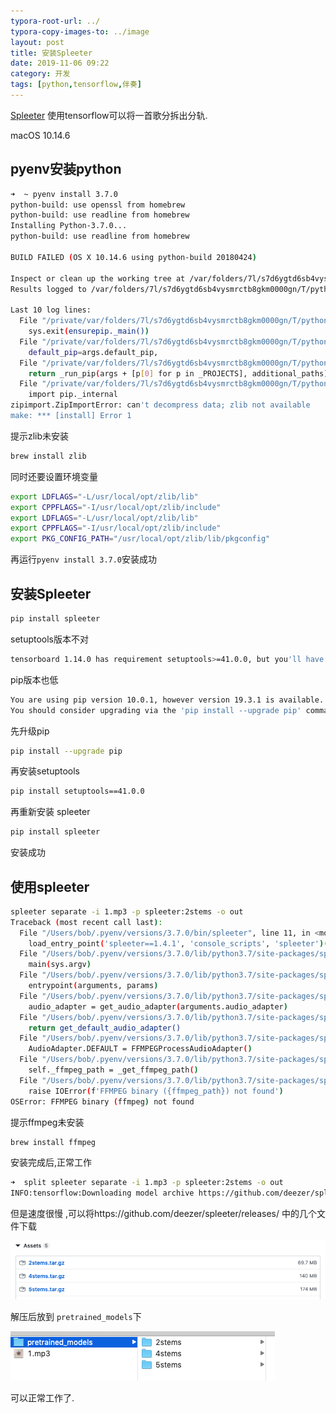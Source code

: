 ```yaml
---
typora-root-url: ../
typora-copy-images-to: ../image
layout: post
title: 安装Spleeter
date: 2019-11-06 09:22
category: 开发
tags: [python,tensorflow,伴奏]
---
```




[Spleeter](https://github.com/deezer/spleeter) 使用tensorflow可以将一首歌分拆出分轨.

macOS 10.14.6

## pyenv安装python

```sh
➜  ~ pyenv install 3.7.0
python-build: use openssl from homebrew
python-build: use readline from homebrew
Installing Python-3.7.0...
python-build: use readline from homebrew

BUILD FAILED (OS X 10.14.6 using python-build 20180424)

Inspect or clean up the working tree at /var/folders/7l/s7d6ygtd6sb4vysmrctb8gkm0000gn/T/python-build.20191105212533.59697
Results logged to /var/folders/7l/s7d6ygtd6sb4vysmrctb8gkm0000gn/T/python-build.20191105212533.59697.log

Last 10 log lines:
  File "/private/var/folders/7l/s7d6ygtd6sb4vysmrctb8gkm0000gn/T/python-build.20191105212533.59697/Python-3.7.0/Lib/ensurepip/__main__.py", line 5, in <module>
    sys.exit(ensurepip._main())
  File "/private/var/folders/7l/s7d6ygtd6sb4vysmrctb8gkm0000gn/T/python-build.20191105212533.59697/Python-3.7.0/Lib/ensurepip/__init__.py", line 204, in _main
    default_pip=args.default_pip,
  File "/private/var/folders/7l/s7d6ygtd6sb4vysmrctb8gkm0000gn/T/python-build.20191105212533.59697/Python-3.7.0/Lib/ensurepip/__init__.py", line 117, in _bootstrap
    return _run_pip(args + [p[0] for p in _PROJECTS], additional_paths)
  File "/private/var/folders/7l/s7d6ygtd6sb4vysmrctb8gkm0000gn/T/python-build.20191105212533.59697/Python-3.7.0/Lib/ensurepip/__init__.py", line 27, in _run_pip
    import pip._internal
zipimport.ZipImportError: can't decompress data; zlib not available
make: *** [install] Error 1
```



提示zlib未安装

```sh
brew install zlib
```

同时还要设置环境变量

```sh
export LDFLAGS="-L/usr/local/opt/zlib/lib"
export CPPFLAGS="-I/usr/local/opt/zlib/include"
export LDFLAGS="-L/usr/local/opt/zlib/lib"
export CPPFLAGS="-I/usr/local/opt/zlib/include"
export PKG_CONFIG_PATH="/usr/local/opt/zlib/lib/pkgconfig"
```

再运行`pyenv install 3.7.0`安装成功



## 安装Spleeter

```sh
pip install spleeter
```

setuptools版本不对

```sh
tensorboard 1.14.0 has requirement setuptools>=41.0.0, but you'll have setuptools 39.0.1 which is incompatible.
```

pip版本也低

```sh
You are using pip version 10.0.1, however version 19.3.1 is available.
You should consider upgrading via the 'pip install --upgrade pip' command.
```

先升级pip

```sh
pip install --upgrade pip
```

再安装setuptools

```sh
pip install setuptools==41.0.0
```

再重新安装 spleeter

```sh
pip install spleeter
```

安装成功



## 使用spleeter

```sh
spleeter separate -i 1.mp3 -p spleeter:2stems -o out
Traceback (most recent call last):
  File "/Users/bob/.pyenv/versions/3.7.0/bin/spleeter", line 11, in <module>
    load_entry_point('spleeter==1.4.1', 'console_scripts', 'spleeter')()
  File "/Users/bob/.pyenv/versions/3.7.0/lib/python3.7/site-packages/spleeter/__main__.py", line 48, in entrypoint
    main(sys.argv)
  File "/Users/bob/.pyenv/versions/3.7.0/lib/python3.7/site-packages/spleeter/__main__.py", line 42, in main
    entrypoint(arguments, params)
  File "/Users/bob/.pyenv/versions/3.7.0/lib/python3.7/site-packages/spleeter/commands/separate.py", line 162, in entrypoint
    audio_adapter = get_audio_adapter(arguments.audio_adapter)
  File "/Users/bob/.pyenv/versions/3.7.0/lib/python3.7/site-packages/spleeter/utils/audio/adapter.py", line 135, in get_audio_adapter
    return get_default_audio_adapter()
  File "/Users/bob/.pyenv/versions/3.7.0/lib/python3.7/site-packages/spleeter/utils/audio/adapter.py", line 124, in get_default_audio_adapter
    AudioAdapter.DEFAULT = FFMPEGProcessAudioAdapter()
  File "/Users/bob/.pyenv/versions/3.7.0/lib/python3.7/site-packages/spleeter/utils/audio/ffmpeg.py", line 147, in __init__
    self._ffmpeg_path = _get_ffmpeg_path()
  File "/Users/bob/.pyenv/versions/3.7.0/lib/python3.7/site-packages/spleeter/utils/audio/ffmpeg.py", line 71, in _get_ffmpeg_path
    raise IOError(f'FFMPEG binary ({ffmpeg_path}) not found')
OSError: FFMPEG binary (ffmpeg) not found
```

提示ffmpeg未安装

```sh
brew install ffmpeg
```

安装完成后,正常工作

```sh
➜  split spleeter separate -i 1.mp3 -p spleeter:2stems -o out
INFO:tensorflow:Downloading model archive https://github.com/deezer/spleeter/releases/download/v1.4.0/2stems.tar.gz

```

但是速度很慢 ,可以将https://github.com/deezer/spleeter/releases/ 中的几个文件下载

![screenshot_2019_1105_1025_16](/image/screenshot_2019_1105_1025_16.png)

解压后放到 `pretrained_models`下

![screenshot_2019_1105_1026_24](/image/screenshot_2019_1105_1026_24.png)

可以正常工作了.